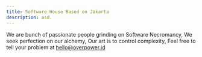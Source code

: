 ```yaml
---
title: Software House Based on Jakarta
description: asd.
---
```


We are bunch of passionate people grinding on Software Necromancy, We seek perfection on our alchemy, Our art is to control complexity, Feel free to tell your problem at hello@overpower.id